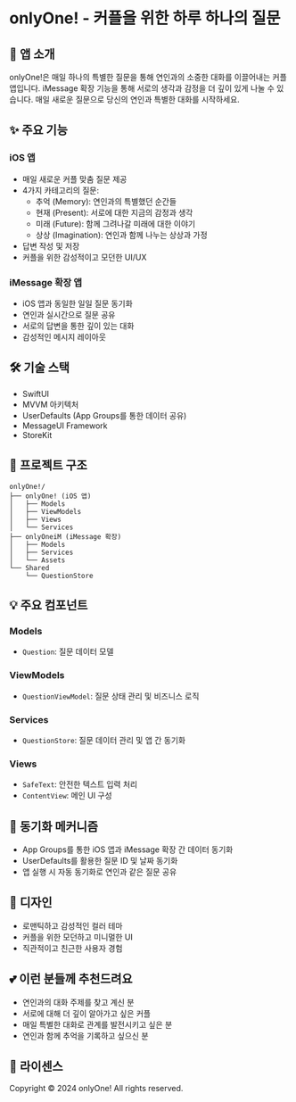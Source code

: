 # onlyOne! - 커플을 위한 하루 하나의 질문

## 📱 앱 소개
onlyOne!은 매일 하나의 특별한 질문을 통해 연인과의 소중한 대화를 이끌어내는 커플 앱입니다. iMessage 확장 기능을 통해 서로의 생각과 감정을 더 깊이 있게 나눌 수 있습니다. 매일 새로운 질문으로 당신의 연인과 특별한 대화를 시작하세요.

## ✨ 주요 기능

### iOS 앱
- 매일 새로운 커플 맞춤 질문 제공
- 4가지 카테고리의 질문:
  - 추억 (Memory): 연인과의 특별했던 순간들
  - 현재 (Present): 서로에 대한 지금의 감정과 생각
  - 미래 (Future): 함께 그려나갈 미래에 대한 이야기
  - 상상 (Imagination): 연인과 함께 나누는 상상과 가정
- 답변 작성 및 저장
- 커플을 위한 감성적이고 모던한 UI/UX

### iMessage 확장 앱
- iOS 앱과 동일한 일일 질문 동기화
- 연인과 실시간으로 질문 공유
- 서로의 답변을 통한 깊이 있는 대화
- 감성적인 메시지 레이아웃

## 🛠 기술 스택
- SwiftUI
- MVVM 아키텍처
- UserDefaults (App Groups를 통한 데이터 공유)
- MessageUI Framework
- StoreKit

## 📂 프로젝트 구조

```
onlyOne!/
├── onlyOne! (iOS 앱)
│   ├── Models
│   ├── ViewModels
│   ├── Views
│   └── Services
├── onlyOneiM (iMessage 확장)
│   ├── Models
│   ├── Services
│   └── Assets
└── Shared
    └── QuestionStore
```

## 💡 주요 컴포넌트

### Models
- `Question`: 질문 데이터 모델

### ViewModels
- `QuestionViewModel`: 질문 상태 관리 및 비즈니스 로직

### Services
- `QuestionStore`: 질문 데이터 관리 및 앱 간 동기화

### Views
- `SafeText`: 안전한 텍스트 입력 처리
- `ContentView`: 메인 UI 구성

## 🔄 동기화 메커니즘
- App Groups를 통한 iOS 앱과 iMessage 확장 간 데이터 동기화
- UserDefaults를 활용한 질문 ID 및 날짜 동기화
- 앱 실행 시 자동 동기화로 연인과 같은 질문 공유

## 🎨 디자인
- 로맨틱하고 감성적인 컬러 테마
- 커플을 위한 모던하고 미니멀한 UI
- 직관적이고 친근한 사용자 경험

## 💕 이런 분들께 추천드려요
- 연인과의 대화 주제를 찾고 계신 분
- 서로에 대해 더 깊이 알아가고 싶은 커플
- 매일 특별한 대화로 관계를 발전시키고 싶은 분
- 연인과 함께 추억을 기록하고 싶으신 분

## 📝 라이센스
Copyright © 2024 onlyOne! All rights reserved.
